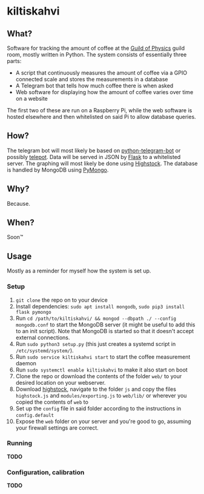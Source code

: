 # kiltiskahvi
## What?
Software for tracking the amount of coffee at the [Guild of Physics](http://www.fyysikkokilta.fi/) guild room, mostly written in Python.
The system consists of essentially three parts:
* A script that continuously measures the amount of coffee via a GPIO connected scale and stores the measurements in a database
* A Telegram bot that tells how much coffee there is when asked
* Web software for displaying how the amount of coffee varies over time on a website

The first two of these are run on a Raspberry Pi, while the web software is hosted elsewhere and then whitelisted on said Pi to allow database queries.


## How?
The telegram bot will most likely be based on [python-telegram-bot](https://github.com/python-telegram-bot/python-telegram-bot) or possibly [telepot](https://github.com/nickoala/telepot).
Data will be served in JSON by [Flask](http://flask.pocoo.org/) to a whitelisted server. The graphing will most likely be done using [Highstock](http://www.highcharts.com/products/highstock).
The database is handled by MongoDB using [PyMongo](https://api.mongodb.com/python/current/).

## Why?
Because.

## When?
Soon™

## Usage
Mostly as a reminder for myself how the system is set up.

### Setup

1. `git clone` the repo on to your device
1. Install dependencies: `sudo apt install mongodb`, `sudo pip3 install flask pymongo`
1. Run `cd /path/to/kiltiskahvi/ && mongod --dbpath ./ --config mongodb.conf` to start the MongoDB server (it might be useful to add this to an init script). Note that MongoDB is started so that it doesn't accept external connections.
1. Run `sudo python3 setup.py` (this just creates a systemd script in `/etc/systemd/system/`).
1. Run `sudo service kiltiskahvi start` to start the coffee measurement daemon
1. Run `sudo systemctl enable kiltiskahvi` to make it also start on boot
1. Clone the repo or download the contents of the folder `web/` to your desired location on your webserver.
1. Download [highstock](http://www.highcharts.com/download), navigate to the folder `js` and copy the files `highstock.js` and `modules/exporting.js` to `web/lib/` or wherever you copied the contents of `web` to
1. Set up the `config` file in said folder according to the instructions in `config.default`
1. Expose the `web` folder on your server and you're good to go, assuming your firewall settings are correct.

### Running
**TODO**


### Configuration, calibration
**TODO**


